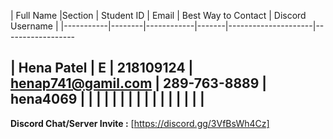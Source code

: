 | Full Name |Section | Student ID | Email | Best Way to Contact | Discord Username
|
|-----------|--------|------------|-------|---------------------|------------------


| Hena Patel |   E   |  218109124 | henap741@gamil.com | 289-763-8889 | hena4069
|
| | | | | |
|
| | | | | |
|
|
---


**Discord Chat/Server Invite :** [https://discord.gg/3VfBsWh4Cz]
